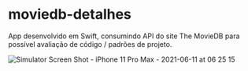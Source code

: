 # moviedb-detalhes
App desenvolvido em Swift, consumindo API do site The MovieDB para possível avaliação de código / padrões de projeto. 

![Simulator Screen Shot - iPhone 11 Pro Max - 2021-06-11 at 06 25 15](https://user-images.githubusercontent.com/59899994/121577616-cfbe2580-ca7d-11eb-9320-0b2584138fc7.png)

